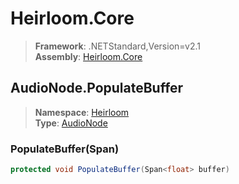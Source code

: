# Heirloom.Core

> **Framework**: .NETStandard,Version=v2.1  
> **Assembly**: [Heirloom.Core][0]  

## AudioNode.PopulateBuffer

> **Namespace**: [Heirloom][0]  
> **Type**: [AudioNode][1]  

### PopulateBuffer(Span<float>)

```cs
protected void PopulateBuffer(Span<float> buffer)
```

[0]: ../Heirloom.Core.md
[1]: Heirloom.AudioNode.md
